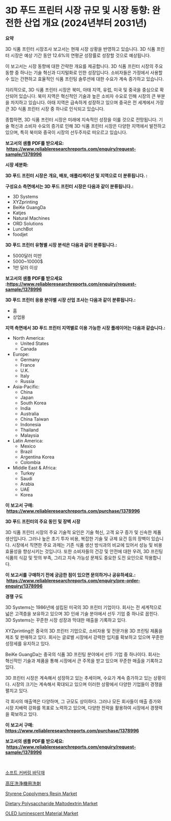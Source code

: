 <p><h1>3D 푸드 프린터 시장 규모 및 시장 동향: 완전한 산업 개요 (2024년부터 2031년)</h1></p><p><strong>요약</strong></p>
<p><p>3D 식품 프린터 시장조사 보고서는 현재 시장 상황을 반영하고 있습니다. 3D 식품 프린터 시장은 예상 기간 동안 12.6%의 연평균 성장률로 성장할 것으로 예상됩니다.</p><p>이 보고서는 시장 동향에 대한 간략한 개요를 제공합니다. 3D 식품 프린터 시장의 주요 동향 중 하나는 기술 혁신과 디지털화로 인한 성장입니다. 소비자들은 가정에서 사용할 수 있는 간편하고 효율적인 식품 프린팅 솔루션에 대한 수요가 계속 증가하고 있습니다.</p><p>지리적으로, 3D 식품 프린터 시장은 북미, 아태 지역, 유럽, 미국 및 중국을 중심으로 확산되어 있습니다. 북미 지역은 혁신적인 기술과 높은 소비자 수요로 인해 시장의 큰 부분을 차지하고 있습니다. 아태 지역은 급속하게 성장하고 있으며 중국은 전 세계에서 가장 큰 3D 식품 프린터 시장 중 하나로 인식되고 있습니다.</p><p>종합하면, 3D 식품 프린터 시장은 미래에 지속적인 성장을 이룰 것으로 전망됩니다. 기술 혁신과 소비자 수요의 증가로 인해 3D 식품 프린터 시장은 다양한 지역에서 발전하고 있으며, 특히 북미와 중국이 시장의 선두주자로 떠오르고 있습니다.</p></p>
<p><strong>보고서의 샘플 PDF를 받으세요: &nbsp;<a href="https://www.reliableresearchreports.com/enquiry/request-sample/1378996">https://www.reliableresearchreports.com/enquiry/request-sample/1378996</a></strong></p>
<p><strong>시장 세분화:</strong></p>
<p><strong> 3D 푸드 프린터 시장은 개요, 배포, 애플리케이션 및 지역으로 더 분류됩니다. :</strong></p>
<p><strong>구성요소 측면에서는 3D 푸드 프린터 시장은 다음과 같이 분류됩니다.:</strong></p>
<p><ul><li>3D Systems</li><li>XYZprinting</li><li>BeiKe GuangDa</li><li>Katjes</li><li>Natural Machines</li><li>ORD Solutions</li><li>LunchBot</li><li>foodjet</li></ul></p>
<p><strong> 3D 푸드 프린터 유형별 시장 분석은 다음과 같이 분류됩니다.:</strong></p>
<p><ul><li>5000달러 미만</li><li>5000~10000$</li><li>1만 달러 이상</li></ul></p>
<p><strong>보고서의 샘플 PDF를 받으세요 :<a href="https://www.reliableresearchreports.com/enquiry/request-sample/1378996">https://www.reliableresearchreports.com/enquiry/request-sample/1378996</a></strong></p>
<p><strong> 3D 푸드 프린터 응용 분야별 시장 산업 조사는 다음과 같이 분류됩니다.:</strong></p>
<p><ul><li>홈</li><li>상업용</li></ul></p>
<p><strong>지역 측면에서 3D 푸드 프린터 지역별로 이용 가능한 시장 플레이어는 다음과 같습니다.:</strong></p>
<p><ul>
    <li>
        North America:
        <ul>
            <li>United States</li>
            <li>Canada</li>
        </ul>
    </li>
    <li>
        Europe:
        <ul>
            <li>Germany</li>
            <li>France</li>
            <li>U.K.</li>
            <li>Italy</li>
            <li>Russia</li>
        </ul>
    </li>
    <li>
        Asia-Pacific:
        <ul>
            <li>China</li>
            <li>Japan</li>
            <li>South Korea</li>
            <li>India</li>
            <li>Australia</li>
            <li>China Taiwan</li>
            <li>Indonesia</li>
            <li>Thailand</li>
            <li>Malaysia</li>
        </ul>
    </li>
    <li>
        Latin America:
        <ul>
            <li>Mexico</li>
            <li>Brazil</li>
            <li>Argentina Korea</li>
            <li>Colombia</li>
        </ul>
    </li>
    <li>
        Middle East & Africa:
        <ul>
            <li>Turkey</li>
            <li>Saudi</li>
            <li>Arabia</li>
            <li>UAE</li>
            <li>Korea</li>
        </ul>
    </li>
    </ul></p>
<p><strong>이 보고서 구매: &nbsp;<a href="https://www.reliableresearchreports.com/purchase/1378996">https://www.reliableresearchreports.com/purchase/1378996</a></strong></p>
<p><strong>3D 푸드 프린터의 주요 동인 및 장벽 시장</strong></p>
<p><p>3D 식품 프린터 시장의 주요 기술적 요인은 기술 혁신, 고객 요구 증가 및 신속한 제품 생산입니다. 그러나 높은 초기 투자 비용, 복잡한 기술 및 규제 요건 등의 장벽이 있습니다. 시장에서 직면한 주요 과제는 기존 식품 생산 방식과의 비교에 있어서 성능 및 비용 효율성을 향상시키는 것입니다. 또한 소비자들의 건강 및 안전에 대한 우려, 3D 프린팅 식품의 식감 및 맛의 부족, 그리고 지속 가능성 문제도 중요한 도전 요인으로 작용합니다.</p></p>
<p><strong>이 보고서를 구매하기 전에 궁금한 점이 있으면 문의하거나 공유하세요.: &nbsp;<a href="https://www.reliableresearchreports.com/enquiry/pre-order-enquiry/1378996">https://www.reliableresearchreports.com/enquiry/pre-order-enquiry/1378996</a></strong></p>
<p><strong>경쟁 구도</strong></p>
<p><p>3D Systems는 1986년에 설립된 미국의 3D 프린터 기업이다. 회사는 전 세계적으로 넓은 고객층을 보유하고 있으며 3D 인쇄 기술 분야에서 선두 기업 중 하나로 꼽힌다. 3D Systems는 꾸준한 시장 성장과 막대한 매출을 기록하고 있다.</p><p>XYZprinting은 중국의 3D 프린터 기업으로, 소비자용 및 전문가용 3D 프린팅 제품을 제조 및 판매하고 있다. 회사는 글로벌 시장에서 강력한 입지를 확보하고 있으며 꾸준한 성장세를 유지하고 있다.</p><p>BeiKe GuangDa는 중국의 식품 3D 프린팅 분야에서 선두 기업 중 하나이다. 회사는 혁신적인 기술과 제품을 통해 시장에서 큰 주목을 받고 있으며 꾸준한 매출을 기록하고 있다.</p><p>3D 프린터 시장은 계속해서 성장하고 있는 추세이며, 수요가 계속 증가하고 있는 상황이다. 시장의 크기는 계속해서 확대되고 있으며 이러한 상황에서 다양한 기업들이 경쟁을 펼치고 있다.</p><p>각 회사의 매출액은 다양하며, 그 규모도 상이하다. 그러나 모든 회사들이 매출 증가와 시장 지배력 강화를 목표로 노력하고 있으며, 다양한 전략을 활용하여 시장에서 경쟁력을 확보하고 있다.</p></p>
<p><strong>이 보고서 구매: &nbsp; <a href="https://www.reliableresearchreports.com/purchase/1378996">https://www.reliableresearchreports.com/purchase/1378996</a></strong></p>
<p><strong>보고서의 샘플 PDF를 받으세요: &nbsp;<a href="https://www.reliableresearchreports.com/enquiry/request-sample/1378996">https://www.reliableresearchreports.com/enquiry/request-sample/1378996</a></strong><strong></strong></p>
<p>&nbsp;</p>
<p><p><a href="https://medium.com/@deangaylotyrd8909867/%EB%B6%80%EB%93%9C%EB%9F%AC%EC%9A%B4-%EA%B2%A9%EB%82%A9-%EB%B0%94%EB%8B%A5-%EC%8B%9C%EC%9E%A5-%EC%A0%90%EC%9C%A0%EC%9C%A8-%EC%A7%84%ED%99%94-%EB%B0%8F-%EC%8B%9C%EC%9E%A5-%EC%84%B1%EC%9E%A5-%EC%B6%94%EC%84%B8-2024-2031-58e36440982b">소프트 커버링 바닥재</a></p><p><a href="https://github.com/ycmtqqhvk3273/Market-Research-Report-List-1/blob/main/27454541328.md">高圧洗浄機用洗剤</a></p><p><a href="https://github.com/irfadac/Market-Research-Report-List-2/blob/main/styrene-copolymers-resin-market.md">Styrene Copolymers Resin Market</a></p><p><a href="https://view.publitas.com/reportprime-1/dietary-polysaccharide-maltodextrin-market-size-market-trends-and-growth-outlook-forecasted-for-period-from-2024-to-2031/">Dietary Polysaccharide Maltodextrin Market</a></p><p><a href="https://issuu.com/reportprime-2/docs/oled-iuminescent-material-market-size-2030.pptx">OLED Iuminescent Material Market</a></p></p>